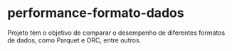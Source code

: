 # performance-formato-dados
Projeto tem o objetivo de comparar o desempenho de diferentes formatos de dados, como Parquet e ORC, entre outros. 
